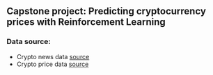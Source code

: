 ## Capstone project: Predicting cryptocurrency prices with Reinforcement Learning


### Data source:
- Crypto news data [source](https://www.kaggle.com/datasets/oliviervha/crypto-news)
- Crypto price data [source](https://www.kaggle.com/datasets/svaningelgem/crypto-currencies-daily-prices?select=BTC.csv)

